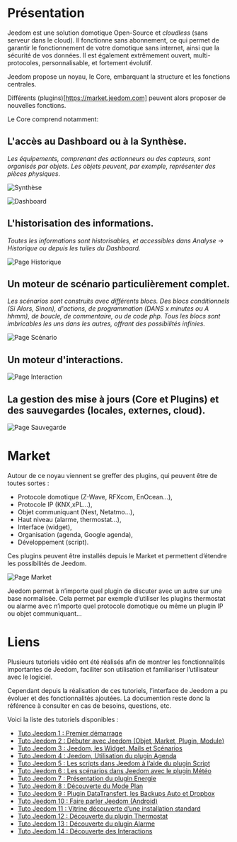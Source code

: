 # Présentation

Jeedom est une solution domotique Open-Source et *cloudless* (sans serveur dans le cloud). Il fonctionne sans abonnement, ce qui permet de garantir le fonctionnement de votre domotique sans internet, ainsi que la sécurité de vos données. Il est également extrêmement ouvert, multi-protocoles, personnalisable, et fortement évolutif.

Jeedom propose un noyau, le Core, embarquant la structure et les fonctions centrales.

Différents (plugins)[https://market.jeedom.com] peuvent alors proposer de nouvelles fonctions.

Le Core comprend notamment:

## L'accès au Dashboard ou à la Synthèse.

*Les équipements, comprenant des actionneurs ou des capteurs, sont organisés par objets. Les objets peuvent, par exemple, représenter des pièces physiques*.

![Synthèse](images/doc-presentation-synthese.jpg)

![Dashboard](images/doc-presentation-dashboard.jpg)

## L'historisation des informations.

*Toutes les informations sont historisables, et accessibles dans Analyse → Historique ou depuis les tuiles du Dashboard.*

![Page Historique](images/doc-presentation-historique.jpg)

## Un moteur de scénario particulièrement complet.

*Les scénarios sont construits avec différents blocs. Des blocs conditionnels (Si Alors, Sinon), d'actions, de programmation (DANS x minutes ou A hhmm), de boucle, de commentaire, ou de code php. Tous les blocs sont imbricables les uns dans les autres, offrant des possibilités infinies.*

![Page Scénario](images/doc-presentation-scenario.jpg)

## Un moteur d'interactions.

![Page Interaction](images/doc-presentation-interaction.jpg)

## La gestion des mise à jours (Core et Plugins) et des sauvegardes (locales, externes, cloud).

![Page Sauvegarde](images/doc-presentation-update.jpg)


# Market

Autour de ce noyau viennent se greffer des plugins, qui peuvent être de toutes sortes :

-   Protocole domotique (Z-Wave, RFXcom, EnOcean…),
-   Protocole IP (KNX,xPL…),
-   Objet communiquant (Nest, Netatmo…),
-   Haut niveau (alarme, thermostat…),
-   Interface (widget),
-   Organisation (agenda, Google agenda),
-   Développement (script).

Ces plugins peuvent être installés depuis le Market et permettent d’étendre les possibilités de Jeedom.

![Page Market](images/doc-presentation-market.jpg)

Jeedom permet à n’importe quel plugin de discuter avec un autre sur une base normalisée. Cela permet par exemple d’utiliser les plugins thermostat ou alarme avec n’importe quel protocole domotique ou même un plugin IP ou objet communiquant…



# Liens

Plusieurs tutoriels vidéo ont été réalisés afin de montrer les fonctionnalités importantes de Jeedom, faciliter son utilisation et familiariser l’utilisateur avec le logiciel.

Cependant depuis la réalisation de ces tutoriels, l’interface de Jeedom a pu évoluer et des fonctionnalités ajoutées. La documention reste donc la référence à consulter en cas de besoins, questions, etc.

Voici la liste des tutoriels disponibles :

-   [Tuto Jeedom 1 : Premier démarrage](https://www.youtube.com/watch?v=UTECRBGEUtI)
-   [Tuto Jeedom 2 : Débuter avec Jeedom (Objet, Market, Plugin, Module)](https://www.youtube.com/watch?v=2LU1neNvbus)
-   [Tuto Jeedom 3 : Jeedom, les Widget, Mails et Scénarios](https://www.youtube.com/watch?v=OJn33XbpiH8)
-   [Tuto Jeedom 4 : Jeedom, Utilisation du plugin Agenda](https://www.youtube.com/watch?v=EBuvIabg3Cc)
-   [Tuto Jeedom 5 : Les scripts dans Jeedom à l’aide du plugin Script](https://www.youtube.com/watch?v=FRbQILAogX0)
-   [Tuto Jeedom 6 : Les scénarios dans Jeedom avec le plugin Météo](https://www.youtube.com/watch?v=w0ErP3wyEoA)
-   [Tuto Jeedom 7 : Présentation du plugin Energie](https://www.youtube.com/watch?v=DZfA_DxqbNs)
-   [Tuto Jeedom 8 : Découverte du Mode Plan](https://www.youtube.com/watch?v=2IkXF6CBCAE)
-   [Tuto Jeedom 9 : Plugin DataTransfert, les Backups Auto et Dropbox](https://www.youtube.com/watch?v=wLOfJygFc8k)
-   [Tuto Jeedom 10 : Faire parler Jeedom (Android)](https://www.youtube.com/watch?v=3Pc3VJFWHo4)
-   [Tuto Jeedom 11 : Vitrine découverte d’une installation standard](https://www.youtube.com/watch?v=hW1d1FvkmSs)
-   [Tuto Jeedom 12 : Découverte du plugin Thermostat](https://www.youtube.com/watch?v=T21gqp1SQK0)
-   [Tuto Jeedom 13 : Découverte du plugin Alarme](https://www.youtube.com/watch?v=JjnWeU614gc)
-   [Tuto Jeedom 14 : Découverte des Interactions](https://www.youtube.com/watch?v=Z8SHo_Xwk0Q)
